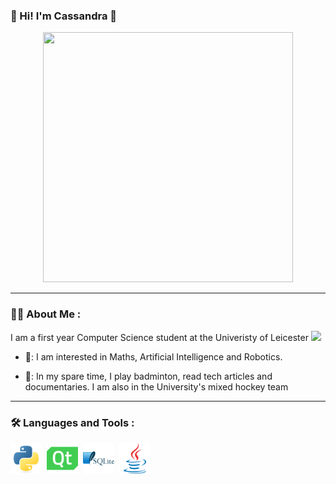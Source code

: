 ### 🌇 Hi! I'm Cassandra 🌆

<div align="center">
  <img src="https://img.freepik.com/free-vector/cute-girl-working-computer-cartoon-vector-icon-illustration-people-technology-icon-concept-isolated-premium-vector-flat-cartoon-style_138676-1444.jpg" width="400" height="400"/>
</div>

--- 
### :woman_technologist: About Me : 

I am a first year Computer Science student at the Univeristy of Leicester <img src="https://media.giphy.com/media/8t7lXR6Sep8zB6v7El/giphy.gif" width="40"> 

- 🤖: I am interested in Maths, Artificial Intelligence and Robotics. 

- 🏑: In my spare time, I play badminton, read tech articles and documentaries. 
        I am also in the University's mixed hockey team 
        
---

### :hammer_and_wrench: Languages and Tools :

<div>
  <img src="https://github.com/devicons/devicon/blob/master/icons/python/python-original.svg" title="Java" alt="Java" width="50" height="50"/>&nbsp;
  <img src="https://github.com/devicons/devicon/blob/master/icons/qt/qt-original.svg" title="React" alt="React" width="50" height="50"/>&nbsp;
  <img src="https://github.com/devicons/devicon/blob/master/icons/sqlite/sqlite-original-wordmark.svg" title="Spring" alt="Spring" width="50" height="50"/>&nbsp;
  <img src="https://github.com/devicons/devicon/blob/master/icons/java/java-original.svg" title="Material UI" alt="Material UI" width="50" height="50"/>&nbsp;
</div>
